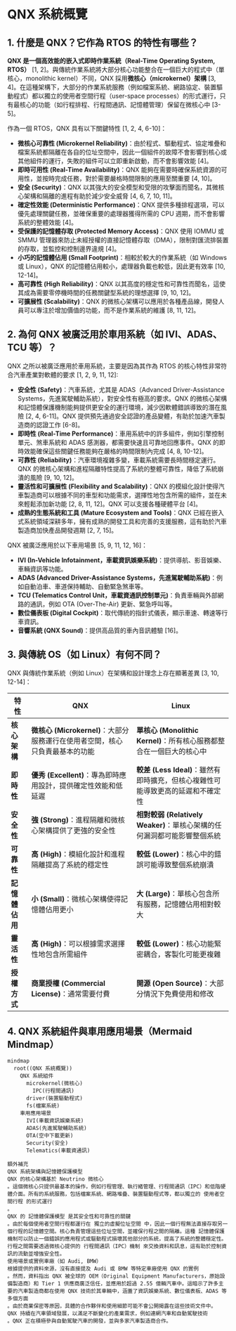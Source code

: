 # QNX 系統概覽

## 1. 什麼是 QNX？它作為 RTOS 的特性有哪些？

**QNX 是一個高效能的嵌入式即時作業系統（Real-Time Operating System, RTOS）** [1, 2]。與傳統作業系統將大部分核心功能整合在一個巨大的程式中（單核心，monolithic kernel）不同，QNX 採用**微核心（microkernel）架構** [3, 4]。在這種架構下，大部分的作業系統服務（例如檔案系統、網路協定、裝置驅動程式）都以獨立的使用者空間行程（user-space processes）的形式運行，只有最核心的功能（如行程排程、行程間通訊、記憶體管理）保留在微核心中 [3-5]。

作為一個 RTOS，QNX 具有以下關鍵特性 [1, 2, 4, 6-10]：

*   **微核心可靠性 (Microkernel Reliability)**：由於程式、驅動程式、協定堆疊和檔案系統都隔離在各自的位址空間中，因此一個組件的故障不會影響到核心或其他組件的運行，失敗的組件可以立即重新啟動，而不會影響效能 [4]。
*   **即時可用性 (Real-Time Availability)**：QNX 能夠在需要時確保系統資源的可用性，並按時完成任務，對於需要嚴格時間限制的應用至關重要 [4, 10]。
*   **安全 (Security)**：QNX 以其強大的安全模型和受限的攻擊面而聞名，其微核心架構和隔離的進程有助於減少安全威脅 [4, 6, 7, 10, 11]。
*   **確定性效能 (Deterministic Performance)**：QNX 提供多種排程選項，可以優先處理關鍵任務，並確保重要的處理器獲得所需的 CPU 週期，而不會影響系統的整體效能 [4]。
*   **受保護的記憶體存取 (Protected Memory Access)**：QNX 使用 IOMMU 或 SMMU 管理器來防止未經授權的直接記憶體存取（DMA），限制對匯流排裝置的存取，並監控和控制邊界違規 [4]。
*   **小巧的記憶體佔用 (Small Footprint)**：相較於較大的作業系統（如 Windows 或 Linux），QNX 的記憶體佔用較小，處理器負載也較低，因此更有效率 [10, 12-14]。
*   **高可靠性 (High Reliability)**：QNX 以其高度的穩定性和可靠性而聞名，這使其成為需要零停機時間的任務關鍵型系統的理想選擇 [9, 10, 12]。
*   **可擴展性 (Scalability)**：QNX 的微核心架構可以應用於各種產品線，開發人員可以專注於增加價值的功能，而不是作業系統的維護 [8, 11, 12]。

## 2. 為何 QNX 被廣泛用於車用系統（如 IVI、ADAS、TCU 等）？

QNX 之所以被廣泛應用於車用系統，主要是因為其作為 RTOS 的核心特性非常符合汽車產業對軟體的要求 [1, 2, 9, 11, 12]:

*   **安全性 (Safety)**：汽車系統，尤其是 ADAS（Advanced Driver-Assistance Systems，先進駕駛輔助系統），對安全性有極高的要求。QNX 的微核心架構和記憶體保護機制能夠提供更安全的運行環境，減少因軟體錯誤導致的潛在風險 [2, 4, 6-11]。QNX 提供預先通過安全認證的產品變體，有助於加速汽車製造商的認證工作 [6-8]。
*   **即時性 (Real-Time Performance)**：車用系統中的許多組件，例如引擎控制單元、煞車系統和 ADAS 感測器，都需要快速且可靠地回應事件。QNX 的即時效能確保這些關鍵任務能夠在嚴格的時間限制內完成 [4, 8, 10-12]。
*   **可靠性 (Reliability)**：汽車環境複雜多變，車載系統需要長時間穩定運行。QNX 的微核心架構和進程隔離特性提高了系統的整體可靠性，降低了系統崩潰的風險 [9, 10, 12]。
*   **靈活性和可擴展性 (Flexibility and Scalability)**：QNX 的模組化設計使得汽車製造商可以根據不同的車型和功能需求，選擇性地包含所需的組件，並在未來輕鬆添加新功能 [2, 8, 11, 12]。QNX 可以支援各種硬體平台 [4]。
*   **成熟的生態系統和工具 (Mature Ecosystem and Tools)**：QNX 已經在嵌入式系統領域深耕多年，擁有成熟的開發工具和完善的支援服務，這有助於汽車製造商加快產品開發週期 [2, 7, 15]。

QNX 被廣泛應用於以下車用場景 [5, 9, 11, 12, 16]：

*   **IVI (In-Vehicle Infotainment，車載資訊娛樂系統)**：提供導航、影音娛樂、車輛資訊等功能。
*   **ADAS (Advanced Driver-Assistance Systems，先進駕駛輔助系統)**：例如自動泊車、車道保持輔助、自動緊急煞車等。
*   **TCU (Telematics Control Unit，車載資通訊控制單元)**：負責車輛與外部網路的通訊，例如 OTA (Over-The-Air) 更新、緊急呼叫等。
*   **數位儀表板 (Digital Cockpit)**：取代傳統的指針式儀表，顯示車速、轉速等行車資訊。
*   **音響系統 (QNX Sound)**：提供高品質的車內音訊體驗 [16]。

## 3. 與傳統 OS（如 Linux）有何不同？

QNX 與傳統作業系統（例如 Linux）在架構和設計理念上存在顯著差異 [3, 10, 12-14]：

| 特性           | QNX                                                                 | Linux                                                                   |
| -------------- | ------------------------------------------------------------------- | ----------------------------------------------------------------------- |
| **核心架構**   | **微核心 (Microkernel)**：大部分服務運行在使用者空間，核心只負責最基本的功能 | **單核心 (Monolithic Kernel)**：所有核心服務都整合在一個巨大的核心中                 |
| **即時性**     | **優秀 (Excellent)**：專為即時應用設計，提供確定性效能和低延遲               | **較差 (Less Ideal)**：雖然有即時擴充，但核心複雜性可能導致更高的延遲和不確定性 |
| **安全性**     | **強 (Strong)**：進程隔離和微核心架構提供了更強的安全性                   | **相對較弱 (Relatively Weaker)**：單核心架構的任何漏洞都可能影響整個系統         |
| **可靠性**     | **高 (High)**：模組化設計和進程隔離提高了系統的穩定性                     | **較低 (Lower)**：核心中的錯誤可能導致整個系統崩潰                               |
| **記憶體佔用** | **小 (Small)**：微核心架構使得記憶體佔用更小                                | **大 (Large)**：單核心包含所有服務，記憶體佔用相對較大                             |
| **靈活性**     | **高 (High)**：可以根據需求選擇性地包含所需組件                         | **較低 (Lower)**：核心功能緊密耦合，客製化可能更複雜                               |
| **授權方式**   | **商業授權 (Commercial License)**：通常需要付費                       | **開源 (Open Source)**：大部分情況下免費使用和修改                               |

## 4. QNX 系統組件與車用應用場景（Mermaid Mindmap）

```mermaid
mindmap
  root((QNX 系統概覽))
    QNX 系統組件
      microkernel(微核心)
        IPC(行程間通訊)
      driver(裝置驅動程式)
      fs(檔案系統)
    車用應用場景
      IVI(車載資訊娛樂系統)
      ADAS(先進駕駛輔助系統)
      OTA(空中下載更新)
      Security(安全)
      Telematics(車載資通訊)

額外補充
QNX 系統架構與記憶體保護模型
QNX 的核心架構基於 Neutrino 微核心
。這個微核心只提供最基本的操作，例如行程管理、執行緒管理、行程間通訊（IPC）和低階硬體介面。所有的系統服務，包括檔案系統、網路堆疊、裝置驅動程式等，都以獨立的 使用者空間行程 的形式運行
。
QNX 的 記憶體保護模型 是其安全性和可靠性的關鍵
。由於每個使用者空間行程都運行在 獨立的虛擬位址空間 中，因此一個行程無法直接存取另一個行程的記憶體空間。核心負責管理這些位址空間，並確保行程之間的隔離。這種 記憶體保護 機制可以防止一個錯誤的應用程式或驅動程式損壞其他部分的系統，提高了系統的整體穩定性。行程之間需要透過微核心提供的 行程間通訊（IPC）機制 來交換資料和訊息，這有助於控制資訊的流動並增強安全性。
使用場景或實例車廠（如 Audi, BMW）
根據提供的資料來源，沒有直接提及 Audi 或 BMW 等特定車廠使用 QNX 的實例
。然而，資料指出 QNX 被全球的 OEM（Original Equipment Manufacturers，原始設備製造商）和 Tier 1 供應商廣泛信任，並應用於超過 2.55 億輛汽車中。這暗示了許多主要的汽車製造商都在使用 QNX 技術於其車輛中，涵蓋了資訊娛樂系統、數位儀表板、ADAS 等多個方面
。由於商業保密等原因，具體的合作夥伴和使用細節可能不會公開揭露在這些技術文件中。
QNX 持續在汽車領域發展，以滿足不斷變化的產業需求，例如連網汽車和自動駕駛技術
。QNX 正在積極參與自動駕駛汽車的開發，並與多家汽車製造商合作。
